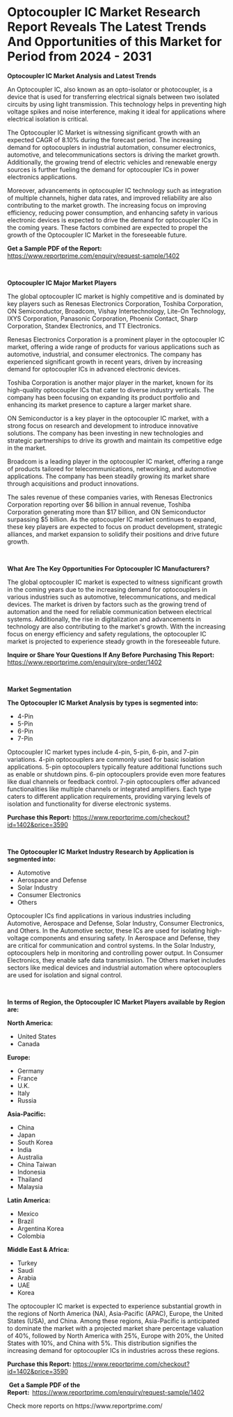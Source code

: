 <p><h1>Optocoupler IC Market Research Report Reveals The Latest Trends And Opportunities of this Market for Period from 2024 - 2031</h1></p><p><strong>Optocoupler IC Market Analysis and Latest Trends</strong></p>
<p><p>An Optocoupler IC, also known as an opto-isolator or photocoupler, is a device that is used for transferring electrical signals between two isolated circuits by using light transmission. This technology helps in preventing high voltage spikes and noise interference, making it ideal for applications where electrical isolation is critical.</p><p>The Optocoupler IC Market is witnessing significant growth with an expected CAGR of 8.10% during the forecast period. The increasing demand for optocouplers in industrial automation, consumer electronics, automotive, and telecommunications sectors is driving the market growth. Additionally, the growing trend of electric vehicles and renewable energy sources is further fueling the demand for optocoupler ICs in power electronics applications.</p><p>Moreover, advancements in optocoupler IC technology such as integration of multiple channels, higher data rates, and improved reliability are also contributing to the market growth. The increasing focus on improving efficiency, reducing power consumption, and enhancing safety in various electronic devices is expected to drive the demand for optocoupler ICs in the coming years. These factors combined are expected to propel the growth of the Optocoupler IC Market in the foreseeable future.</p></p>
<p><strong>Get a Sample PDF of the Report:&nbsp;</strong> <a href="https://www.reportprime.com/enquiry/request-sample/1402">https://www.reportprime.com/enquiry/request-sample/1402</a></p>
<p>&nbsp;</p>
<p><strong>Optocoupler IC Major Market Players</strong></p>
<p><p>The global optocoupler IC market is highly competitive and is dominated by key players such as Renesas Electronics Corporation, Toshiba Corporation, ON Semiconductor, Broadcom, Vishay Intertechnology, Lite-On Technology, IXYS Corporation, Panasonic Corporation, Phoenix Contact, Sharp Corporation, Standex Electronics, and TT Electronics.</p><p>Renesas Electronics Corporation is a prominent player in the optocoupler IC market, offering a wide range of products for various applications such as automotive, industrial, and consumer electronics. The company has experienced significant growth in recent years, driven by increasing demand for optocoupler ICs in advanced electronic devices.</p><p>Toshiba Corporation is another major player in the market, known for its high-quality optocoupler ICs that cater to diverse industry verticals. The company has been focusing on expanding its product portfolio and enhancing its market presence to capture a larger market share.</p><p>ON Semiconductor is a key player in the optocoupler IC market, with a strong focus on research and development to introduce innovative solutions. The company has been investing in new technologies and strategic partnerships to drive its growth and maintain its competitive edge in the market.</p><p>Broadcom is a leading player in the optocoupler IC market, offering a range of products tailored for telecommunications, networking, and automotive applications. The company has been steadily growing its market share through acquisitions and product innovations.</p><p>The sales revenue of these companies varies, with Renesas Electronics Corporation reporting over $6 billion in annual revenue, Toshiba Corporation generating more than $17 billion, and ON Semiconductor surpassing $5 billion. As the optocoupler IC market continues to expand, these key players are expected to focus on product development, strategic alliances, and market expansion to solidify their positions and drive future growth.</p></p>
<p>&nbsp;</p>
<p><strong>What Are The Key Opportunities For Optocoupler IC Manufacturers?</strong></p>
<p><p>The global optocoupler IC market is expected to witness significant growth in the coming years due to the increasing demand for optocouplers in various industries such as automotive, telecommunications, and medical devices. The market is driven by factors such as the growing trend of automation and the need for reliable communication between electrical systems. Additionally, the rise in digitalization and advancements in technology are also contributing to the market's growth. With the increasing focus on energy efficiency and safety regulations, the optocoupler IC market is projected to experience steady growth in the foreseeable future.</p></p>
<p><strong>Inquire or Share Your Questions If Any Before Purchasing This Report:</strong> <a href="https://www.reportprime.com/enquiry/pre-order/1402">https://www.reportprime.com/enquiry/pre-order/1402</a></p>
<p>&nbsp;</p>
<p><strong>Market Segmentation</strong></p>
<p><strong>The Optocoupler IC Market Analysis by types is segmented into:</strong></p>
<p><ul><li>4-Pin</li><li>5-Pin</li><li>6-Pin</li><li>7-Pin</li></ul></p>
<p><p>Optocoupler IC market types include 4-pin, 5-pin, 6-pin, and 7-pin variations. 4-pin optocouplers are commonly used for basic isolation applications. 5-pin optocouplers typically feature additional functions such as enable or shutdown pins. 6-pin optocouplers provide even more features like dual channels or feedback control. 7-pin optocouplers offer advanced functionalities like multiple channels or integrated amplifiers. Each type caters to different application requirements, providing varying levels of isolation and functionality for diverse electronic systems.</p></p>
<p><strong>Purchase this Report:&nbsp;</strong><a href="https://www.reportprime.com/checkout?id=1402&price=3590">https://www.reportprime.com/checkout?id=1402&price=3590</a></p>
<p>&nbsp;</p>
<p><strong>The Optocoupler IC Market Industry Research by Application is segmented into:</strong></p>
<p><ul><li>Automotive</li><li>Aerospace and Defense</li><li>Solar Industry</li><li>Consumer Electronics</li><li>Others</li></ul></p>
<p><p>Optocoupler ICs find applications in various industries including Automotive, Aerospace and Defense, Solar Industry, Consumer Electronics, and Others. In the Automotive sector, these ICs are used for isolating high-voltage components and ensuring safety. In Aerospace and Defense, they are critical for communication and control systems. In the Solar Industry, optocouplers help in monitoring and controlling power output. In Consumer Electronics, they enable safe data transmission. The Others market includes sectors like medical devices and industrial automation where optocouplers are used for isolation and signal control.</p></p>
<p>&nbsp;</p>
<p><strong>In terms of Region, the Optocoupler IC Market Players available by Region are:</strong></p>
<p>
    <p> <strong> North America: </strong>
        <ul>
            <li>United States</li>
            <li>Canada</li>
        </ul>
        </p> 
    <p> <strong> Europe: </strong>
        <ul>
            <li>Germany</li>
            <li>France</li>
            <li>U.K.</li>
            <li>Italy</li>
            <li>Russia</li>
        </ul>
        </p> 
    <p> <strong> Asia-Pacific: </strong>
        <ul>
            <li>China</li>
            <li>Japan</li>
            <li>South Korea</li>
            <li>India</li>
            <li>Australia</li>
            <li>China Taiwan</li>
            <li>Indonesia</li>
            <li>Thailand</li>
            <li>Malaysia</li>
        </ul>
        </p> 
    <p> <strong> Latin America: </strong>
        <ul>
            <li>Mexico</li>
            <li>Brazil</li>
            <li>Argentina Korea</li>
            <li>Colombia</li>
        </ul>
        </p> 
    <p> <strong> Middle East & Africa: </strong>
        <ul>
            <li>Turkey</li>
            <li>Saudi</li>
            <li>Arabia</li>
            <li>UAE</li>
            <li>Korea</li>
        </ul>
    </p>
    </p>
<p><p>The optocoupler IC market is expected to experience substantial growth in the regions of North America (NA), Asia-Pacific (APAC), Europe, the United States (USA), and China. Among these regions, Asia-Pacific is anticipated to dominate the market with a projected market share percentage valuation of 40%, followed by North America with 25%, Europe with 20%, the United States with 10%, and China with 5%. This distribution signifies the increasing demand for optocoupler ICs in industries across these regions.</p></p>
<p><strong>Purchase this Report: </strong><a href="https://www.reportprime.com/checkout?id=1402&price=3590">https://www.reportprime.com/checkout?id=1402&price=3590</a></p>
<p>&nbsp;<strong>Get a Sample PDF of the Report:&nbsp;&nbsp;</strong><a href="https://www.reportprime.com/enquiry/request-sample/1402">https://www.reportprime.com/enquiry/request-sample/1402</a></p>
<p><strong></strong></p>
<p>Check more reports on https://www.reportprime.com/</p>